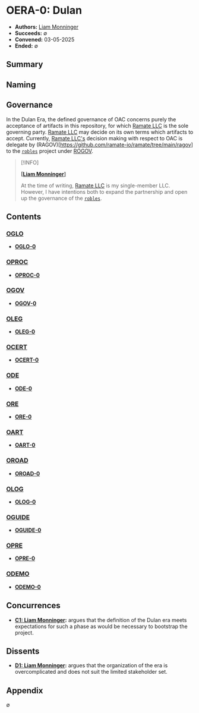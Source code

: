 # OERA-0: Dulan
- **Authors:** [Liam Monninger](mailto:liam@ramate.io)
- **Succeeds:** $\emptyset$
- **Convened:** 03-05-2025
- **Ended:** $\emptyset$

## Summary

## Naming

## Governance
In the Dulan Era, the defined governance of OAC concerns purely the acceptance of artifacts in this repository, for which [Ramate LLC](https://www.ramate.io) is the sole governing party. [Ramate LLC](https://www.ramate.io) may decide on its own terms which artifacts to accept. Currently, [Ramate LLC's](https://www.ramate.io) decision making with respect to OAC is delegate by (RAGOV)[https://github.com/ramate-io/ramate/tree/main/ragov] to the [`robles`](https://github.com/ramate-io/robles) project under [ROGOV](https://github.com/ramate-io/robles/tree/main/rogov). 

> [!INFO]
> 
> **[[Liam Monninger](mailto:liam@ramate.io)]**
>
> At the time of writing, [Ramate LLC](https://www.ramate.io) is my single-member LLC. However, I have intentions both to expand the partnership and open up the governance of the [`robles`](https://github.com/ramate-io/robles). 

## Contents

### [OGLO](../../oglo/oera-000-000-000-dulan/README.md)
- **[OGLO-0](../../oglo/oera-000-000-000-dulan/oglo-000-000-000/README.md)**

### [OPROC](../../oproc/oera-000-000-000-dulan/README.md)
- **[OPROC-0](../../oproc/oera-000-000-000-dulan/oproc-000-000-000/README.md)**

### [OGOV](../../ogov/oera-000-000-000-dulan/README.md)
- **[OGOV-0](../../ogov/oera-000-000-000-dulan/ogov-000-000-000/README.md)**

### [OLEG](../../oleg/oera-000-000-000-dulan/README.md)
- **[OLEG-0](../../oleg/oera-000-000-000-dulan/oleg-000-000-000/README.md)**

### [OCERT](../../ocert/oera-000-000-000-dulan/README.md)
- **[OCERT-0](../../ocert/oera-000-000-000-dulan/ocert-000-000-000/README.md)**

### [ODE](../../ode/oera-000-000-000-dulan/README.md)
- **[ODE-0](../../ode/oera-000-000-000-dulan/ode-000-000-000/README.md)**

### [ORE](../../ore/oera-000-000-000-dulan/README.md)
- **[ORE-0](../../ore/oera-000-000-000-dulan/ore-000-000-000/README.md)**

### [OART](../../oart/oera-000-000-000-dulan/README.md)
- **[OART-0](../../oart/oera-000-000-000-dulan/oart-000-000-000/README.md)**

### [OROAD](../../oroad/oera-000-000-000-dulan/README.md)
- **[OROAD-0](../../oroad/oera-000-000-000-dulan/oroad-000-000-000/README.md)**

### [OLOG](../../olog/oera-000-000-000-dulan/README.md)
- **[OLOG-0](../../olog/oera-000-000-000-dulan/olog-000-000-000/README.md)**

### [OGUIDE](../../oguide/oera-000-000-000-dulan/README.md)
- **[OGUIDE-0](../../oguide/oera-000-000-000-dulan/oguide-000-000-000/README.md)**

### [OPRE](../../opre/oera-000-000-000-dulan/README.md)
- **[OPRE-0](../../opre/oera-000-000-000-dulan/opre-000-000-000/README.md)**

### [ODEMO](../../odemo/oera-000-000-000-dulan/README.md)
- **[ODEMO-0](../../odemo/oera-000-000-000-dulan/odemo-000-000-000/README.md)**

## Concurrences
- **[C1: Liam Monninger](./concurrences/c-001-liam-monninger/README.md):** argues that the definition of the Dulan era meets expectations for such a phase as would be necessary to bootstrap the project.

## Dissents
- **[D1: Liam Monninger](./dissents/d-001-liam-monninger/README.md):** argues that the organization of the era is overcomplicated and does not suit the limited stakeholder set.

## Appendix
$\emptyset$